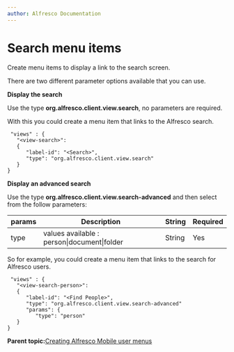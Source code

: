 ```yaml
---
author: Alfresco Documentation
---
```


# Search menu items

Create menu items to display a link to the search screen.

There are two different parameter options available that you can use.

**Display the search**

Use the type **org.alfresco.client.view.search**, no parameters are required.

With this you could create a menu item that links to the Alfresco search.

```
 "views" : {
   "<view-search>":
   {
      "label-id": "<Search>",
      "type": "org.alfresco.client.view.search"
   }
}
```

**Display an advanced search**

Use the type **org.alfresco.client.view.search-advanced** and then select from the follow parameters:

|params|Description|String|Required|
|------|-----------|------|--------|
|type|values available : person\|document\|folder|String|Yes|

So for example, you could create a menu item that links to the search for Alfresco users.

```
 "views" : {
   "<view-search-person>":
   {
      "label-id": "<Find People>",
      "type": "org.alfresco.client.view.search-advanced"
      "params": {
         "type": "person"
   }
}
```

**Parent topic:**[Creating Alfresco Mobile user menus](../references/mobile-config-views.md)

